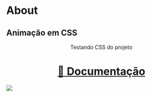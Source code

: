 # About
## Animação em CSS
<p align="center">Testando CSS do projeto</p>
<h1 align="center">
    <a href="[https://pt-br.reactjs.org/](https://developer.mozilla.org/en-US/docs/Web/CSS/animation
)">🔗 Documentação</a>
</h1>
<img src="img/login_animado.gif" />
